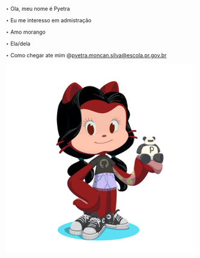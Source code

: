 ⋆ Ola, meu nome é Pyetra

⋆ Eu me interesso em admistração 

⋆ Amo morango 

⋆ Ela/dela

⋆ Como chegar ate mim @pyetra.moncan.silva@escola.pr.gov.br

![](octocat-1723042687562.png)
